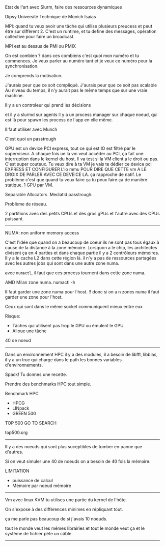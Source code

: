 
Etat de l'art avec Slurm, faire des ressources dynamiques

Dipsy Université Technique de Münich Isaias

MPI: quand tu veux avoir une tâche qui utilise plusieurs preucess et peut être sur différent 2. C'est un runtime, et tu define des messages, opération collective pour faire un broadcast.

MPI est au dessus de PMI ou PMIX

On est combien ? dans ces combiens c'est quoi mon numéro et tu commences. Je veux parler au numéro tant et je veux ce numéro pour la synchronisation.

Je comprends la motivation.

J'aurais peur que ce soit compliqué.
J'aurais peur que ce soit pas scalable
Au niveau du temps, il n'y aurait pas le même temps que sur une vraie machine.

Il y a un controleur qui prend les décisions

et il y a slurmd sur agents
Il y a un process manager sur chaque noeud, qui est là pour spawn les process de l'app en elle même.

Il faut utiliser avec Munch

C'est quoi un passtrough

GPU est un device PCI express, tout ce qui est IO est filtré par le superviseur. A chaque fois ue la vm veut accéder au PCI, ça fait une interruption dans le kernel du host. Il va test si la VM client a le droit ou pas. C'est super couteux. 
Tu veux dire à ta VM je vais te dédier ce device pci EXPRESS ET CONFIGURER L'io mmu POUR DIRE QUE CETTE vm A LE DROIX DE PARLER AVEC CE DEVEICE LÀ. ça rapproche de natif. Le problème c'est que quand tu veux faire ça tu peux faire ça de manière statique. 1 GPU par VM. 

Separable Allocators. Mediatid passtrough. 


Problème de réseau.

2 partitions avec des petits CPUs et des gros gPUs et l'autre avec des CPUs puissant.

---

NUMA: non uniform memory access

C'est l'idée que quand on a beaucoup de coeur ils ne sont pas tous égaux à cause de la distance à la zone mémoire. Lorsquon a le chip, les architectes divisent ça en 4 parties et dans chaque partie il y a 2 contrôleurs mémoires. Il y a le cache L2 dans cette région là. il n'y a pas de ressources partagées avec les autres jobs qui sont dans une autre zone numa.

avec `numactl`, il faut que ces process tournent dans cette zone numa.

AMD Milan zone numa. numactl -h

Il faut garder une zone numa pour l'host. !! donc si on a n zones numa il faut garder une zone pour l'host.

Ceux qui sont dans le même socket communiquent mieux entre eux

Risque:
- Tâches qui utilisent pas trop le GPU ou émulent le GPU
- Alloue une tâche

40 de noeud

---

Dans un environnement HPC il y a des modules, il a besoin de libfft, libblas, il y a un truc qui charge dans le path les bonnes variables d'environnements.

Spack! Tu donnes une recette.

Prendre des benchmarks HPC tout simple.

Benchmark HPC
- HPCG
- LINpack
- GREEN 500

TOP 500 GO TO SEARCH

top500.org

---
Il y a des noeuds qui sont plus suceptibles de tomber en panne que d'autres.

Si on veut simuler une 40 de noeuds on a besoin de 40 fois la mémoire.

LIMITATION 
- puissance de calcul
- Mémoire par noeud mémoire


---

Vm avec linux KVM tu utilises une partie du kernel de l'hôte.

On s'expose à des différences minimes en répliquant tout.

ça me parle pas beaucoup de si j'avais 10 noeuds.

tout le monde veut les mêmes librairies et tout le monde veut ça et le système de fichier pète un câble.

---
